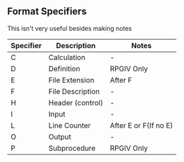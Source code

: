 ## Format Specifiers

This isn't very useful besides making notes


| Specifier | Description      | Notes                 |
| --------- | ---------------- | --------------------- |
| C         | Calculation      | -                     |
| D         | Definition       | RPGIV Only            |
| E         | File Extension   | After F               |
| F         | File Description | -                     |
| H         | Header (control) | -                     |
| I         | Input            | -                     |
| L         | Line Counter     | After E or F(If no E) |
| O         | Output           | -                     |
| P         | Subprocedure     | RPGIV Only            |